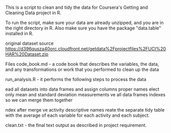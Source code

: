 This is a script to clean and tidy the data for Coursera's Getting and Cleaning Data project in R. 

To run the script, make sure your data are already unzipped, and you are in the right directory in R. Also make sure you have the package "data.table" installed in R. 


original dataset source https://d396qusza40orc.cloudfront.net/getdata%2Fprojectfiles%2FUCI%20HAR%20Dataset.zip

Files code_book.md - a code book that describes the variables, the data, and any transformations or work that you performed to clean up the data

run_analysis.R - it performs the following steps to process the data

ead all datasets into data frames and assign columns proper names
elect only mean and standard deviation measurements
ve all data frames indexes so we can merge them together

ndex after merge
ve activity descriptive names
reate the separate tidy table with the average of each variable for each activity and each subject.

clean.txt - the final text output as described in project requirement.
